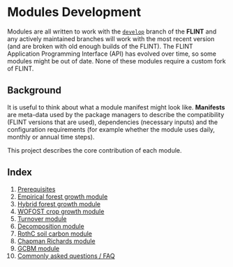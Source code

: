 # Modules Development

Modules are all written to work with the [`develop`](https://github.com/moja-global/FLINT/tree/develop) branch of the **FLINT** and any actively maintained branches will work with the most recent version (and are broken with old enough builds of the FLINT). The FLINT Application Programming Interface (API) has evolved over time, so some modules might be out of date. None of these modules require a custom fork of FLINT.

## Background

It is useful to think about what a module manifest might look like. **Manifests** are meta-data used by the package managers to describe the compatibility (FLINT versions that are used), dependencies (necessary inputs) and the configuration requirements (for example whether the module uses daily, monthly or annual time steps).

This project describes the core contribution of each module.

## Index

1.  [Prerequisites](Prerequisites.md)
2.  [Empirical forest growth module](empirical-forest-growth-module.md)
3.  [Hybrid forest growth module](hybrid-forest-growth-module.md)
4.  [WOFOST crop growth module](wofost-crop-growth-module.md)
5.  [Turnover module](turnover-module.md)
6.  [Decomposition module](decomposition-module.md)
7.  [RothC soil carbon module](rothc-soil-carbon-module.md)
8.  [Chapman Richards module](chapman-richards-module.md)
9.  [GCBM module](gcbm-module.md)
10. [Commonly asked questions / FAQ](FAQ.md)

